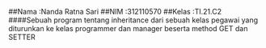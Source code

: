 ##Nama    :Nanda Ratna Sari
##NIM     :312110570
##Kelas   :TI.21.C2
####Sebuah program tentang inheritance dari sebuah kelas pegawai yang diturunkan ke kelas programmer dan manager beserta method GET dan SETTER

